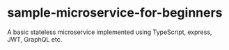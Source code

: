 # sample-microservice-for-beginners
A basic stateless microservice implemented using TypeScript, express, JWT, GraphQL etc.
